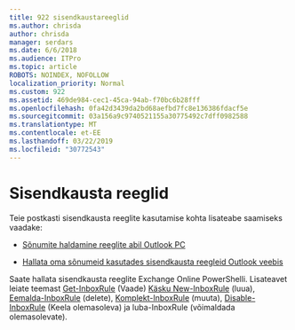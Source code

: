 ```yaml
---
title: 922 sisendkaustareeglid
ms.author: chrisda
author: chrisda
manager: serdars
ms.date: 6/6/2018
ms.audience: ITPro
ms.topic: article
ROBOTS: NOINDEX, NOFOLLOW
localization_priority: Normal
ms.custom: 922
ms.assetid: 469de984-cec1-45ca-94ab-f70bc6b28fff
ms.openlocfilehash: 0fa42d3439da2bd68aefbd7fc8e136386fdacf5e
ms.sourcegitcommit: 03a156a9c9740521155a30775492c7dff0982588
ms.translationtype: MT
ms.contentlocale: et-EE
ms.lasthandoff: 03/22/2019
ms.locfileid: "30772543"
---
```

# <a name="inbox-rules"></a>Sisendkausta reeglid

Teie postkasti sisendkausta reeglite kasutamise kohta lisateabe saamiseks vaadake:
  
- [Sõnumite haldamine reeglite abil Outlook PC](https://support.office.com/article/c24f5dea-9465-4df4-ad17-a50704d66c59.aspx)
    
- [Hallata oma sõnumeid kasutades sisendkausta reegleid Outlook veebis](https://support.office.com/article/8400435c-f14e-4272-9004-1548bb1848f2.aspx)
    
Saate hallata sisendkausta reeglite Exchange Online PowerShelli. Lisateavet leiate teemast [Get-InboxRule](https://docs.microsoft.com/powershell/module/exchange/mailboxes/get-inboxrule) (Vaade) [Käsku New-InboxRule](https://docs.microsoft.com/powershell/module/exchange/mailboxes/new-inboxrule) (luua), [Eemalda-InboxRule](https://docs.microsoft.com/powershell/module/exchange/mailboxes/remove-inboxrule) (delete), [Komplekt-InboxRule](https://docs.microsoft.com/powershell/module/exchange/mailboxes/set-inboxrule) (muuta), [Disable-InboxRule](https://docs.microsoft.com/powershell/module/exchange/mailboxes/disable-inboxrule) (Keela olemasoleva) ja luba-InboxRule [ ](https://docs.microsoft.com/powershell/module/exchange/mailboxes/enable-inboxrule)(võimaldada olemasolevate). 
  

